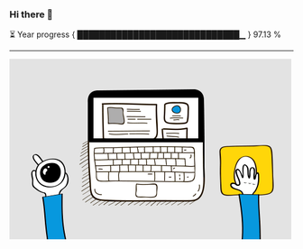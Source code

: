 ### Hi there 👋

⏳ Year progress { █████████████████████████████▁ } 97.13 %

---

<img src="https://github.com/aadarshjr123/aadarshjr123/blob/main/dev.gif" />
